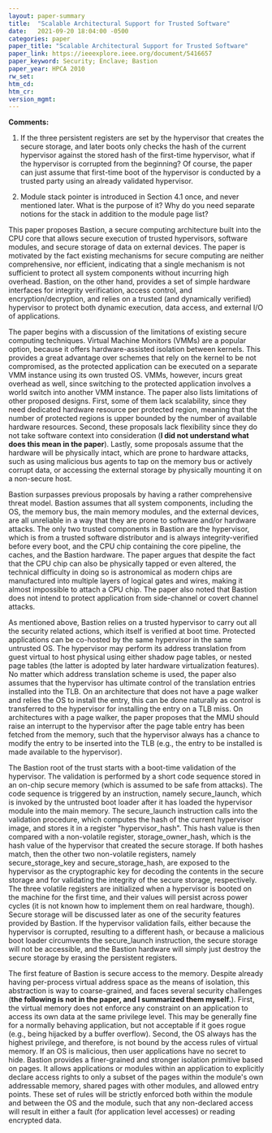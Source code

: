 ```yaml
---
layout: paper-summary
title:  "Scalable Architectural Support for Trusted Software"
date:   2021-09-20 18:04:00 -0500
categories: paper
paper_title: "Scalable Architectural Support for Trusted Software"
paper_link: https://ieeexplore.ieee.org/document/5416657
paper_keyword: Security; Enclave; Bastion
paper_year: HPCA 2010
rw_set:
htm_cd:
htm_cr:
version_mgmt:
--- 
```


**Comments:**

1. If the three persistent registers are set by the hypervisor that creates the secure storage, and later boots
   only checks the hash of the current hypervisor against the stored hash of the first-time hypervisor, 
   what if the hypervisor is corrupted from the beginning?
   Of course, the paper can just assume that first-time boot of the hypervisor is conducted by a trusted party
   using an already validated hypervisor.

2. Module stack pointer is introduced in Section 4.1 once, and never mentioned later. What is the purpose of it?
   Why do you need separate notions for the stack in addition to the module page list?

This paper proposes Bastion, a secure computing architecture built into the CPU core that allows secure execution
of trusted hypervisors, software modules, and secure storage of data on external devices. 
The paper is motivated by the fact existing mechanisms for secure computing are neither comprehensive, nor efficient,
indicating that a single mechanism is not sufficient to protect all system components without incurring high
overhead. Bastion, on the other hand, provides a set of simple hardware interfaces for integrity verification, access 
control, and encryption/decryption, and relies on a trusted (and dynamically verified) hypervisor to protect 
both dynamic execution, data access, and external I/O of applications.

The paper begins with a discussion of the limitations of existing secure computing techniques. Virtual Machine Monitors
(VMMs) are a popular option, because it offers hardware-assisted isolation between kernels. This provides a great 
advantage over schemes that rely on the kernel to be not compromised, as the protected application can be 
executed on a separate VMM instance using its own trusted OS. VMMs, however, incurs great overhead as well, since 
switching to the protected application involves a world switch into another VMM instance.
The paper also lists limitations of other proposed designs. First, some of them lack scalability, since they 
need dedicated hardware resource per protected region, meaning that the number of protected regions is upper bounded
by the number of available hardware resources. 
Second, these proposals lack flexibility since they do not take software context into consideration (**I did not 
understand what does this mean in the paper**). 
Lastly, some proposals assume that the hardware will be physically intact, which are prone to hardware attacks,
such as using malicious bus agents to tap on the memory bus or actively corrupt data, or accessing the external
storage by physically mounting it on a non-secure host.

Bastion surpasses previous proposals by having a rather comprehensive threat model. Bastion assumes that all system
components, including the OS, the memory bus, the main memory modules, and the external devices, are all unreliable
in a way that they are prone to software and/or hardware attacks. The only two trusted components in Bastion are the 
hypervisor, which is from a trusted software distributor and is always integrity-verified before every boot, and 
the CPU chip containing the core pipeline, the caches, and the Bastion hardware.
The paper argues that despite the fact that the CPU chip can also be physically tapped or even altered, the technical
difficulty in doing so is astronomical as modern chips are manufactured into multiple layers of logical gates and 
wires, making it almost impossible to attach a CPU chip.
The paper also noted that Bastion does not intend to protect application from side-channel or covert channel attacks.

As mentioned above, Bastion relies on a trusted hypervisor to carry out all the security related actions, which itself
is verified at boot time. Protected applications can be co-hosted by the same hypervisor in the same untrusted OS.
The hypervisor may perform its address translation from guest virtual to host physical using either shadow page
tables, or nested page tables (the latter is adopted by later hardware virtualization features).
No matter which address translation scheme is used, the paper also assumes that the hypervisor has ultimate control
of the translation entries installed into the TLB. On an architecture that does not have a page walker and relies the
OS to install the entry, this can be done naturally as control is transferred to the hypervisor for installing the entry
on a TLB miss. On architectures with a page walker, the paper proposes that the MMU should raise an interrupt to the
hypervisor after the page table entry has been fetched from the memory, such that the hypervisor always has a 
chance to modify the entry to be inserted into the TLB (e.g., the entry to be installed is made available to the 
hypervisor).

The Bastion root of the trust starts with a boot-time validation of the hypervisor. The validation is performed by a 
short code sequence stored in an on-chip secure memory (which is assumed to be safe from attacks). The 
code sequence is triggered by an instruction, namely secure\_launch, which is invoked by the untrusted boot loader
after it has loaded the hypervisor module into the main memory.
The secure\_launch instruction calls into the validation procedure, which computes the hash of the current hypervisor
image, and stores it in a register "hypervisor_hash". This hash value is then compared with a non-volatile register,
storage\_owner\_hash, which is the hash value of the hypervisor that created the secure storage.
If both hashes match, then the other two non-volatile registers, namely secure\_storage\_key and secure\_storage\_hash,
are exposed to the hypervisor as the cryptographic key for decoding the contents in the secure storage and for 
validating the integrity of the secure storage, respectively.
The three volatile registers are initialized when a hypervisor is booted on the machine for the first time, and 
their values will persist across power cycles (it is not known how to implement them on real hardware, though).
Secure storage will be discussed later as one of the security features provided by Bastion.
If the hypervisor validation fails, either because the hypervisor is corrupted, resulting to a different hash, or
because a malicious boot loader circumvents the secure\_launch instruction, the secure storage will not be 
accessible, and the Bastion hardware will simply just destroy the secure storage by erasing the persistent registers.

The first feature of Bastion is secure access to the memory. Despite already having per-process virtual address space
as the means of isolation, this abstraction is way to coarse-grained, and faces several security challenges
(**the following is not in the paper, and I summarized them myself.**). 
First, the virtual memory does not enforce any constraint on an application to access its own data at the same 
privilege level. This may be generally fine for a normally behaving application, but not acceptable if it goes rogue
(e.g., being hijacked by a buffer overflow).
Second, the OS always has the highest privilege, and therefore, is not bound by the access rules of virtual memory.
If an OS is malicious, then user applications have no secret to hide.
Bastion provides a finer-grained and stronger isolation primitive based on pages. It allows applications or 
modules within an application to explicitly declare access rights to only a subset of the pages within the module's 
own addressable memory, shared pages with other modules, and allowed entry points. 
These set of rules will be strictly enforced both within the module and between the OS and the module, such that any
non-declared access will result in either a fault (for application level accesses) or reading encrypted data.


